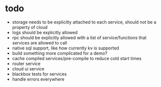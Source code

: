 # todo

- storage needs to be explicitly attached to each service, should not be a property of cloud
- logs should be explicitly allowed
- rpc should be explicitly allowed with a list of service/functions that services are allowed to call
- native sql support, like how currently kv is supported
- build something more complicated for a demo?
- cache compiled services/pre-compile to reduce cold start times
- router service
- cloud ui service
- blackbox tests for services
- handle errors everywhere
